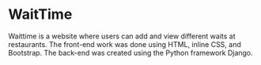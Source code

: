 # WaitTime
Waittime is a website where users can add and view different waits at restaurants. The front-end work was done using HTML, inline CSS, and Bootstrap. The back-end was created using the Python framework Django.
